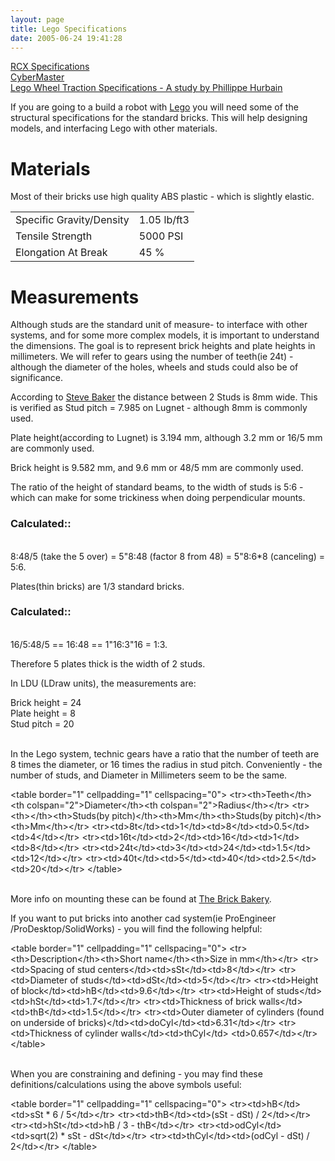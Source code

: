 ```yaml
---
layout: page
title: Lego Specifications
date: 2005-06-24 19:41:28
---
```

<p><a class="wiki" href="/wiki/rcx_specifications.html" title="RCX Specifications">RCX Specifications</a>
<br/><a class="wiki" href="/wiki/cybermaster.html" title="CyberMaster">CyberMaster</a>
<br/><a class="wiki" href="tiki-directory_redirect.php?siteId=88" rel="">Lego Wheel Traction Specifications - A study by Phillippe Hurbain</a>
</p>
<p>If you are going to a build a robot with <a class="wiki" href="/wiki/lego.html" title="The best known construction toy">Lego</a> you will need some of the structural specifications for the standard bricks. This will help designing models, and interfacing Lego with other materials.
</p>
<h1  id="Materials">Materials</h1>
<p>Most of their bricks use high quality ABS plastic - which is slightly elastic.
</p>
<table class="normal" id="fancytable_1"> <tr> <td class="odd">Specific Gravity/Density</td> <td class="odd">1.05 lb/ft3</td> </tr> <tr> <td class="even">Tensile Strength</td> <td class="even">5000 PSI</td> </tr> <tr> <td class="odd">Elongation At Break</td> <td class="odd"> 45 %</td> </tr> </table>
<p>
</p>
<h1  id="Measurements">Measurements</h1>
<p>Although studs are the standard unit of measure- to interface with other systems, and for some more complex models, it is important to understand the dimensions.  The goal is to represent brick heights and plate heights in millimeters.  We will refer to gears using the number of teeth(ie 24t) - although the diameter of the holes, wheels and studs could also be of significance.
</p>
<p>According to <a class="wiki" href="tiki-directory_redirect.php?siteId=89" rel="">Steve Baker</a> the distance between 2 Studs is 8mm wide.  This is verified as Stud pitch = 7.985 on Lugnet - although 8mm is commonly used.
</p>
<p>Plate height(according to Lugnet) is 3.194 mm, although 3.2 mm or 16/5 mm are commonly used.
</p>
<p>Brick height is 9.582 mm, and 9.6 mm or 48/5 mm are commonly used.
</p>
<p>The ratio of the height of standard beams, to the width of studs is 5:6 - which can make for some trickiness when doing perpendicular mounts.
</p>
<h3  id="Calculated::">Calculated::</h3>
<p>
<br/>8:48/5 (take the 5 over) = 5"8:48 (factor 8 from 48) = 5"8:6*8 (canceling) = 5:6.
</p>
<p>Plates(thin bricks) are 1/3 standard bricks.
</p>
<h3  id="Calculated::_2">Calculated::</h3>
<p>
<br/>16/5:48/5 == 16:48 == 1"16:3"16 = 1:3.
</p>
<p>Therefore 5 plates thick is the width of 2 studs.
</p>
<p>In LDU (LDraw units), the measurements are:
</p>
<p>Brick height = 24
<br/>Plate height =  8
<br/>Stud pitch   = 20
</p>
<p>
<br/>In the Lego system, technic gears have a ratio that the number of teeth are 8 times the diameter, or 16 times the radius in stud pitch.  Conveniently - the number of studs, and Diameter in Millimeters seem to be the same.
</p>

&lt;table border="1" cellpadding="1" cellspacing="0"&gt;
&lt;tr&gt;&lt;th&gt;Teeth&lt;/th&gt;&lt;th colspan="2"&gt;Diameter&lt;/th&gt;&lt;th colspan="2"&gt;Radius&lt;/th&gt;&lt;/tr&gt;
&lt;tr&gt;&lt;th&gt;&lt;/th&gt;&lt;th&gt;Studs(by pitch)&lt;/th&gt;&lt;th&gt;Mm&lt;/th&gt;&lt;th&gt;Studs(by pitch)&lt;/th&gt;&lt;th&gt;Mm&lt;/th&gt;&lt;/tr&gt;
&lt;tr&gt;&lt;td&gt;8t&lt;/td&gt;&lt;td&gt;1&lt;/td&gt;&lt;td&gt;8&lt;/td&gt;&lt;td&gt;0.5&lt;/td&gt;&lt;td&gt;4&lt;/td&gt;&lt;/tr&gt;
&lt;tr&gt;&lt;td&gt;16t&lt;/td&gt;&lt;td&gt;2&lt;/td&gt;&lt;td&gt;16&lt;/td&gt;&lt;td&gt;1&lt;/td&gt;&lt;td&gt;8&lt;/td&gt;&lt;/tr&gt;
&lt;tr&gt;&lt;td&gt;24t&lt;/td&gt;&lt;td&gt;3&lt;/td&gt;&lt;td&gt;24&lt;/td&gt;&lt;td&gt;1.5&lt;/td&gt;&lt;td&gt;12&lt;/td&gt;&lt;/tr&gt;
&lt;tr&gt;&lt;td&gt;40t&lt;/td&gt;&lt;td&gt;5&lt;/td&gt;&lt;td&gt;40&lt;/td&gt;&lt;td&gt;2.5&lt;/td&gt;&lt;td&gt;20&lt;/td&gt;&lt;/tr&gt;
&lt;/table&gt;
<p>
<br/>More info on mounting these can be found at <a class="wiki" href="tiki-directory_redirect.php?siteId=90" rel="">The Brick Bakery</a>.
</p>
<p>If you want to put bricks into another cad system(ie ProEngineer /ProDesktop/SolidWorks) - you will find the following helpful:
</p>

&lt;table border="1" cellpadding="1" cellspacing="0"&gt;
&lt;tr&gt;&lt;th&gt;Description&lt;/th&gt;&lt;th&gt;Short name&lt;/th&gt;&lt;th&gt;Size in mm&lt;/th&gt;&lt;/tr&gt;
&lt;tr&gt;&lt;td&gt;Spacing of stud centers&lt;/td&gt;&lt;td&gt;sSt&lt;/td&gt;&lt;td&gt;8&lt;/td&gt;&lt;/tr&gt;
&lt;tr&gt;&lt;td&gt;Diameter of studs&lt;/td&gt;&lt;td&gt;dSt&lt;/td&gt;&lt;td&gt;5&lt;/td&gt;&lt;/tr&gt;
&lt;tr&gt;&lt;td&gt;Height of block&lt;/td&gt;&lt;td&gt;hB&lt;/td&gt;&lt;td&gt;9.6&lt;/td&gt;&lt;/tr&gt;
&lt;tr&gt;&lt;td&gt;Height of studs&lt;/td&gt;&lt;td&gt;hSt&lt;/td&gt;&lt;td&gt;1.7&lt;/td&gt;&lt;/tr&gt;
&lt;tr&gt;&lt;td&gt;Thickness of brick walls&lt;/td&gt;&lt;td&gt;thB&lt;/td&gt;&lt;td&gt;1.5&lt;/td&gt;&lt;/tr&gt;
&lt;tr&gt;&lt;td&gt;Outer diameter of cylinders
   (found on underside of bricks)&lt;/td&gt;&lt;td&gt;doCyl&lt;/td&gt;&lt;td&gt;6.31&lt;/td&gt;&lt;/tr&gt;
&lt;tr&gt;&lt;td&gt;Thickness of cylinder walls&lt;/td&gt;&lt;td&gt;thCyl&lt;/td&gt; &lt;td&gt;0.657&lt;/td&gt;&lt;/tr&gt;
&lt;/table&gt;
<p>
<br/>When you are constraining and defining - you may find these definitions/calculations using the above symbols useful:
</p>

&lt;table border="1" cellpadding="1" cellspacing="0"&gt;
&lt;tr&gt;&lt;td&gt;hB&lt;/td&gt;&lt;td&gt;sSt * 6 / 5&lt;/td&gt;&lt;/tr&gt;
&lt;tr&gt;&lt;td&gt;thB&lt;/td&gt;&lt;td&gt;(sSt - dSt) / 2&lt;/td&gt;&lt;/tr&gt;
&lt;tr&gt;&lt;td&gt;hSt&lt;/td&gt;&lt;td&gt;hB / 3 - thB&lt;/td&gt;&lt;/tr&gt;
&lt;tr&gt;&lt;td&gt;odCyl&lt;/td&gt;&lt;td&gt;sqrt(2) * sSt - dSt&lt;/td&gt;&lt;/tr&gt;
&lt;tr&gt;&lt;td&gt;thCyl&lt;/td&gt;&lt;td&gt;(odCyl - dSt) / 2&lt;/td&gt;&lt;/tr&gt;
&lt;/table&gt;
